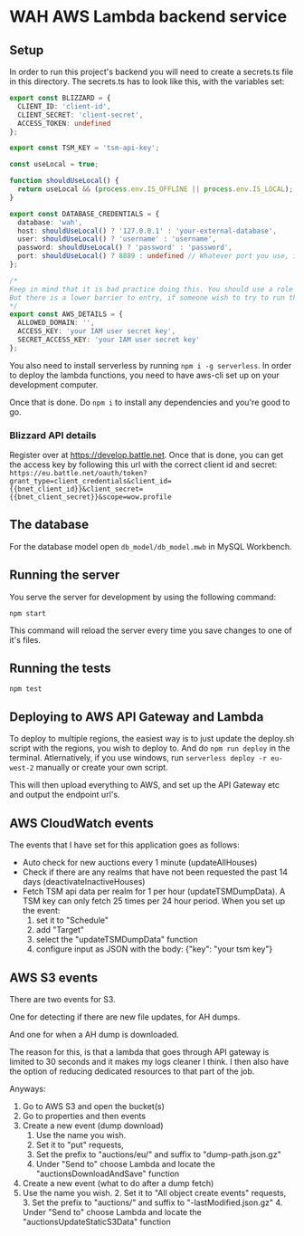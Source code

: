 # WAH AWS Lambda backend service

## Setup
In order to run this project's backend you will need to create a secrets.ts file in this directory.
The secrets.ts has to look like this, with the variables set:
```.ts
export const BLIZZARD = {
  CLIENT_ID: 'client-id',
  CLIENT_SECRET: 'client-secret',
  ACCESS_TOKEN: undefined
};

export const TSM_KEY = 'tsm-api-key';

const useLocal = true;

function shouldUseLocal() {
  return useLocal && (process.env.IS_OFFLINE || process.env.IS_LOCAL);
}

export const DATABASE_CREDENTIALS = {
  database: 'wah',
  host: shouldUseLocal() ? '127.0.0.1' : 'your-external-database',
  user: shouldUseLocal() ? 'username' : 'username',
  password: shouldUseLocal() ? 'password' : 'password',
  port: shouldUseLocal() ? 8889 : undefined // Whatever port you use, in case of non default port
};

/*
Keep in mind that it is bad practice doing this. You should use a role with the correct policy.
But there is a lower barrier to entry, if someone wish to try to run this app.
*/
export const AWS_DETAILS = {
  ALLOWED_DOMAIN: '',
  ACCESS_KEY: 'your IAM user secret key',
  SECRET_ACCESS_KEY: 'your IAM user secret key'
};

```

You also need to install serverless by running `npm i -g serverless`. In order to deploy the lambda functions, you need to have aws-cli set up on your development computer.

Once that is done. Do `npm i` to install any dependencies and you're good to go.

### Blizzard API details
Register over at https://develop.battle.net.
Once that is done, you can get the access key by following this url with the correct client id and secret:
`https://eu.battle.net/oauth/token?grant_type=client_credentials&client_id={{bnet_client_id}}&client_secret={{bnet_client_secret}}&scope=wow.profile`

## The database
For the database model open `db_model/db_model.mwb` in MySQL Workbench.

## Running the server
You serve the server for development by using the following command:
```
npm start
```
This command will reload the server every time you save changes to one of it's files.

## Running the tests
```
npm test
```

## Deploying to AWS API Gateway and Lambda
To deploy to multiple regions, the easiest way is to just update the deploy.sh script with the regions, you wish to deploy to. And do `npm run deploy` in the terminal.
Atlernatively, if you use windows, run `serverless deploy -r eu-west-2` manually or create your own script.

This will then upload everything to AWS, and set up the API Gateway etc and output the endpoint url's.

## AWS CloudWatch events
The events that I have set for this application goes as follows:
* Auto check for new auctions every 1 minute (updateAllHouses)
* Check if there are any realms that have not been requested the past 14 days (deactivateInactiveHouses)
* Fetch TSM api data per realm for 1 per hour (updateTSMDumpData). 
A TSM key can only fetch 25 times per 24 hour period.
When you set up the event:
    1. set it to "Schedule"
    2. add "Target"
    3. select the "updateTSMDumpData" function
    4. configure input as JSON with the body: {"key": "your tsm key"}

## AWS S3 events
There are two events for S3.

One for detecting if there are new file updates, for AH dumps.

And one for when a AH dump is downloaded.

The reason for this, is that a lambda that goes through API gateway is 
limited to 30 seconds and it makes my logs cleaner I think. I then also 
have the option of reducing dedicated resources to that part of the job.

Anyways:
1. Go to AWS S3 and open the bucket(s)
2. Go to properties and then events
3. Create a new event (dump download)
    1. Use the name you wish.
    2. Set it to "put" requests, 
    3. Set the prefix to "auctions/eu/" and suffix to "dump-path.json.gz"
    4. Under "Send to" choose Lambda and locate the "auctionsDownloadAndSave" function
4. Create a new event (what to do after a dump fetch)
1. Use the name you wish.
    2. Set it to "All object create events" requests, 
    3. Set the prefix to "auctions/" and suffix to "-lastModified.json.gz"
    4. Under "Send to" choose Lambda and locate the "auctionsUpdateStaticS3Data" function